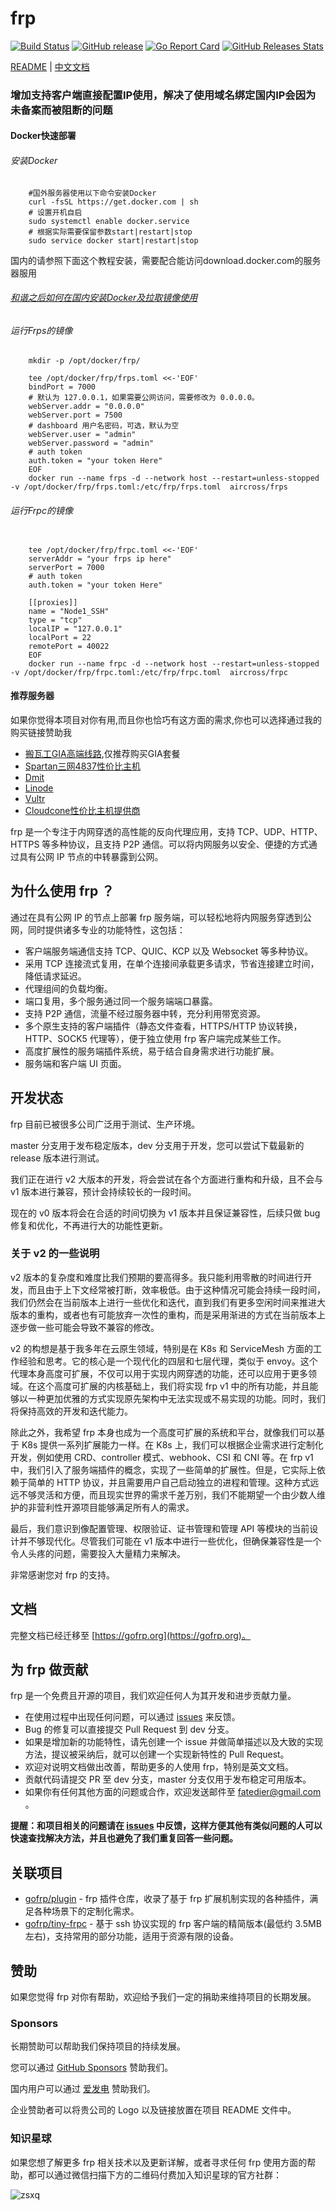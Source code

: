 # frp

[![Build Status](https://circleci.com/gh/fatedier/frp.svg?style=shield)](https://circleci.com/gh/fatedier/frp)
[![GitHub release](https://img.shields.io/github/tag/fatedier/frp.svg?label=release)](https://github.com/aircross/frp/releases)
[![Go Report Card](https://goreportcard.com/badge/github.com/aircross/frp)](https://goreportcard.com/report/github.com/aircross/frp)
[![GitHub Releases Stats](https://img.shields.io/github/downloads/fatedier/frp/total.svg?logo=github)](https://somsubhra.github.io/github-release-stats/?username=fatedier&repository=frp)

[README](https://github.com/aircross/frp/blob/dev/README_en.md) | [中文文档](https://github.com/aircross/frp/blob/dev/README.md)

### 增加支持客户端直接配置IP使用，解决了使用域名绑定国内IP会因为未备案而被阻断的问题

#### Docker快速部署

###### 安装Docker

```
    #国外服务器使用以下命令安装Docker
    curl -fsSL https://get.docker.com | sh
    # 设置开机自启
    sudo systemctl enable docker.service
    # 根据实际需要保留参数start|restart|stop
    sudo service docker start|restart|stop
```

国内的请参照下面这个教程安装，需要配合能访问download.docker.com的服务器服用

###### [和谐之后如何在国内安装Docker及拉取镜像使用](https://vps.la/2024/07/01/%e5%92%8c%e8%b0%90%e4%b9%8b%e5%90%8e%e5%a6%82%e4%bd%95%e5%9c%a8%e5%9b%bd%e5%86%85%e5%ae%89%e8%a3%85docker%e5%8f%8a%e6%8b%89%e5%8f%96%e9%95%9c%e5%83%8f%e4%bd%bf%e7%94%a8/)

###### 运行Frps的镜像

```
    mkdir -p /opt/docker/frp/
    
    tee /opt/docker/frp/frps.toml <<-'EOF'
    bindPort = 7000
    # 默认为 127.0.0.1，如果需要公网访问，需要修改为 0.0.0.0。
    webServer.addr = "0.0.0.0"
    webServer.port = 7500
    # dashboard 用户名密码，可选，默认为空
    webServer.user = "admin"
    webServer.password = "admin"
    # auth token
    auth.token = "your token Here"
    EOF
    docker run --name frps -d --network host --restart=unless-stopped -v /opt/docker/frp/frps.toml:/etc/frp/frps.toml  aircross/frps
```

###### 运行Frpc的镜像

```mkdir -p /opt/docker/frp/
    
    tee /opt/docker/frp/frpc.toml <<-'EOF'
    serverAddr = "your frps ip here"
    serverPort = 7000
    # auth token
    auth.token = "your token Here"
    
    [[proxies]]
    name = "Node1_SSH"
    type = "tcp"
    localIP = "127.0.0.1"
    localPort = 22
    remotePort = 40022
    EOF
    docker run --name frpc -d --network host --restart=unless-stopped -v /opt/docker/frp/frpc.toml:/etc/frp/frpc.toml  aircross/frpc
``` 

#### 推荐服务器

如果你觉得本项目对你有用,而且你也恰巧有这方面的需求,你也可以选择通过我的购买链接赞助我

-   [搬瓦工GIA高端线路](https://bandwagonhost.com/aff.php?aff=38140),仅推荐购买GIA套餐
-   [Spartan三网4837性价比主机](https://billing.spartanhost.net/aff.php?aff=1156)
-   [Dmit](https://www.dmit.io/aff.php?aff=9771)
-   [Linode](https://www.linode.com/lp/refer/?r=107a1afa3e657b37fc273df95803557588e7dcc5)
-   [Vultr](https://www.vultr.com/?ref=7130790)
-   [Cloudcone性价比主机提供商](https://app.cloudcone.com/?ref=2227)

frp 是一个专注于内网穿透的高性能的反向代理应用，支持 TCP、UDP、HTTP、HTTPS 等多种协议，且支持 P2P 通信。可以将内网服务以安全、便捷的方式通过具有公网 IP 节点的中转暴露到公网。

## 为什么使用 frp ？

通过在具有公网 IP 的节点上部署 frp 服务端，可以轻松地将内网服务穿透到公网，同时提供诸多专业的功能特性，这包括：

* 客户端服务端通信支持 TCP、QUIC、KCP 以及 Websocket 等多种协议。
* 采用 TCP 连接流式复用，在单个连接间承载更多请求，节省连接建立时间，降低请求延迟。
* 代理组间的负载均衡。
* 端口复用，多个服务通过同一个服务端端口暴露。
* 支持 P2P 通信，流量不经过服务器中转，充分利用带宽资源。
* 多个原生支持的客户端插件（静态文件查看，HTTPS/HTTP 协议转换，HTTP、SOCK5 代理等），便于独立使用 frp 客户端完成某些工作。
* 高度扩展性的服务端插件系统，易于结合自身需求进行功能扩展。
* 服务端和客户端 UI 页面。

## 开发状态

frp 目前已被很多公司广泛用于测试、生产环境。

master 分支用于发布稳定版本，dev 分支用于开发，您可以尝试下载最新的 release 版本进行测试。

我们正在进行 v2 大版本的开发，将会尝试在各个方面进行重构和升级，且不会与 v1 版本进行兼容，预计会持续较长的一段时间。

现在的 v0 版本将会在合适的时间切换为 v1 版本并且保证兼容性，后续只做 bug 修复和优化，不再进行大的功能性更新。

### 关于 v2 的一些说明

v2 版本的复杂度和难度比我们预期的要高得多。我只能利用零散的时间进行开发，而且由于上下文经常被打断，效率极低。由于这种情况可能会持续一段时间，我们仍然会在当前版本上进行一些优化和迭代，直到我们有更多空闲时间来推进大版本的重构，或者也有可能放弃一次性的重构，而是采用渐进的方式在当前版本上逐步做一些可能会导致不兼容的修改。

v2 的构想是基于我多年在云原生领域，特别是在 K8s 和 ServiceMesh 方面的工作经验和思考。它的核心是一个现代化的四层和七层代理，类似于 envoy。这个代理本身高度可扩展，不仅可以用于实现内网穿透的功能，还可以应用于更多领域。在这个高度可扩展的内核基础上，我们将实现 frp v1 中的所有功能，并且能够以一种更加优雅的方式实现原先架构中无法实现或不易实现的功能。同时，我们将保持高效的开发和迭代能力。

除此之外，我希望 frp 本身也成为一个高度可扩展的系统和平台，就像我们可以基于 K8s 提供一系列扩展能力一样。在 K8s 上，我们可以根据企业需求进行定制化开发，例如使用 CRD、controller 模式、webhook、CSI 和 CNI 等。在 frp v1 中，我们引入了服务端插件的概念，实现了一些简单的扩展性。但是，它实际上依赖于简单的 HTTP 协议，并且需要用户自己启动独立的进程和管理。这种方式远远不够灵活和方便，而且现实世界的需求千差万别，我们不能期望一个由少数人维护的非营利性开源项目能够满足所有人的需求。

最后，我们意识到像配置管理、权限验证、证书管理和管理 API 等模块的当前设计并不够现代化。尽管我们可能在 v1 版本中进行一些优化，但确保兼容性是一个令人头疼的问题，需要投入大量精力来解决。

非常感谢您对 frp 的支持。

## 文档

完整文档已经迁移至 [https://gofrp.org](https://gofrp.org)。

## 为 frp 做贡献

frp 是一个免费且开源的项目，我们欢迎任何人为其开发和进步贡献力量。

* 在使用过程中出现任何问题，可以通过 [issues](https://github.com/aircross/frp/issues) 来反馈。
* Bug 的修复可以直接提交 Pull Request 到 dev 分支。
* 如果是增加新的功能特性，请先创建一个 issue 并做简单描述以及大致的实现方法，提议被采纳后，就可以创建一个实现新特性的 Pull Request。
* 欢迎对说明文档做出改善，帮助更多的人使用 frp，特别是英文文档。
* 贡献代码请提交 PR 至 dev 分支，master 分支仅用于发布稳定可用版本。
* 如果你有任何其他方面的问题或合作，欢迎发送邮件至 fatedier@gmail.com 。

**提醒：和项目相关的问题请在 [issues](https://github.com/aircross/frp/issues) 中反馈，这样方便其他有类似问题的人可以快速查找解决方法，并且也避免了我们重复回答一些问题。**

## 关联项目

* [gofrp/plugin](https://github.com/gofrp/plugin) - frp 插件仓库，收录了基于 frp 扩展机制实现的各种插件，满足各种场景下的定制化需求。
* [gofrp/tiny-frpc](https://github.com/gofrp/tiny-frpc) - 基于 ssh 协议实现的 frp 客户端的精简版本(最低约 3.5MB 左右)，支持常用的部分功能，适用于资源有限的设备。

## 赞助

如果您觉得 frp 对你有帮助，欢迎给予我们一定的捐助来维持项目的长期发展。

### Sponsors

长期赞助可以帮助我们保持项目的持续发展。

您可以通过 [GitHub Sponsors](https://github.com/sponsors/fatedier) 赞助我们。

国内用户可以通过 [爱发电](https://afdian.net/a/fatedier) 赞助我们。

企业赞助者可以将贵公司的 Logo 以及链接放置在项目 README 文件中。

### 知识星球

如果您想了解更多 frp 相关技术以及更新详解，或者寻求任何 frp 使用方面的帮助，都可以通过微信扫描下方的二维码付费加入知识星球的官方社群：

![zsxq](/doc/pic/zsxq.jpg)
